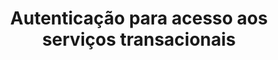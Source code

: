 ---
title: Autenticação para acesso aos serviços transacionais
api:
  file: Cashout.json
  operationId: post_pdvauth
hidden: false
---